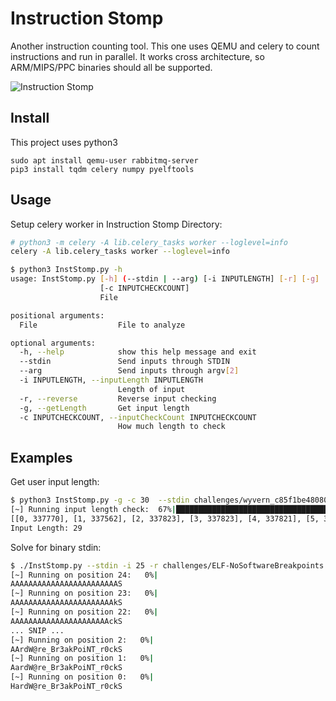 # Instruction Stomp

Another instruction counting tool. This one uses QEMU and celery to count instructions and run in parallel. It works cross architecture, so  ARM/MIPS/PPC binaries should all be  supported.

![Instruction Stomp](https://media.giphy.com/media/THUxzpKmIrZvtAlMZQ/giphy.gif)

## Install

This project uses python3

```
sudo apt install qemu-user rabbitmq-server
pip3 install tqdm celery numpy pyelftools
```
## Usage
Setup celery worker in Instruction Stomp Directory:

```bash
# python3 -m celery -A lib.celery_tasks worker --loglevel=info
celery -A lib.celery_tasks worker --loglevel=info
```

``` bash
$ python3 InstStomp.py -h
usage: InstStomp.py [-h] (--stdin | --arg) [-i INPUTLENGTH] [-r] [-g]
                    [-c INPUTCHECKCOUNT]
                    File

positional arguments:
  File                  File to analyze

optional arguments:
  -h, --help            show this help message and exit
  --stdin               Send inputs through STDIN
  --arg                 Send inputs through argv[2]
  -i INPUTLENGTH, --inputLength INPUTLENGTH
                        Length of input
  -r, --reverse         Reverse input checking
  -g, --getLength       Get input length
  -c INPUTCHECKCOUNT, --inputCheckCount INPUTCHECKCOUNT
                        How much length to check
```

## Examples
Get user input length:
```bash
$ python3 InstStomp.py -g -c 30  --stdin challenges/wyvern_c85f1be480808a9da350faaa6104a19b 
[~] Running input length check:  67%|██████████████████████████████████████                   | 20/30 [00:03<00:01,  6.31it/s]
[[0, 337770], [1, 337562], [2, 337823], [3, 337823], [4, 337821], [5, 337821], [6, 337821], [7, 337821], [8, 337820], [9, 337820], [10, 337820], [11, 337820], [12, 337820], [13, 337820], [14, 337820], [15, 337820], [16, 337822], [17, 337826], [18, 337826], [19, 337826], [20, 337826], [21, 337826], [22, 337826], [23, 337826], [24, 337826], [25, 337826], [26, 337826], [27, 337826], [28, 337826], [29, 339147]]
Input Length: 29

```

Solve for binary stdin:
```bash
$ ./InstStomp.py --stdin -i 25 -r challenges/ELF-NoSoftwareBreakpoints 
[~] Running on position 24:   0%|                                                                     | 0/100 [00:00<?, ?it/s]
AAAAAAAAAAAAAAAAAAAAAAAAS
[~] Running on position 23:   0%|                                                                     | 0/100 [00:00<?, ?it/s]
AAAAAAAAAAAAAAAAAAAAAAAkS
[~] Running on position 22:   0%|                                                                     | 0/100 [00:00<?, ?it/s]
AAAAAAAAAAAAAAAAAAAAAAckS
... SNIP ...
[~] Running on position 2:   0%|                                                                      | 0/100 [00:00<?, ?it/s]
AArdW@re_Br3akPoiNT_r0ckS
[~] Running on position 1:   0%|                                                                      | 0/100 [00:00<?, ?it/s]
AardW@re_Br3akPoiNT_r0ckS
[~] Running on position 0:   0%|                                                                      | 0/100 [00:00<?, ?it/s]
HardW@re_Br3akPoiNT_r0ckS

```
